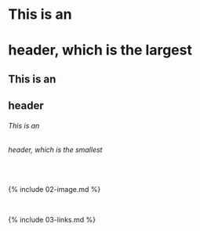 
# This is an <h1> header, which is the largest
## This is an <h2> header
###### This is an <h6> header, which is the smallest

<br>

{% include 02-image.md %}

<br>

{% include 03-links.md %}

